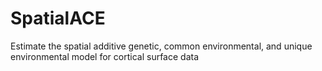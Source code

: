 # SpatialACE
Estimate the spatial additive genetic, common environmental, and unique environmental model for cortical surface data

